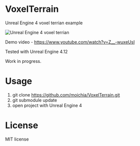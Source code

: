 # VoxelTerrain
Unreal Engine 4 voxel terrian example

![Unreal Engine 4 voxel terrian](http://media.indiedb.com/images/games/1/51/50197/ezgif.com-video-to-gif_2.gif)

Demo video - https://www.youtube.com/watch?v=Z__-wuxeUsI

Tested with Unreal Engine 4.12

Work in progress.

# Usage
1. git clone https://github.com/moichia/VoxelTerrain.git
2. git submodule update
3. open project with Unreal Engine 4

# License
MIT license
